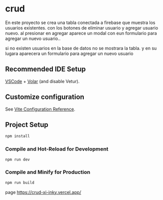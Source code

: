 # crud

En este proyecto se crea una tabla conectada a firebase que muestra los usuarios existentes.
con los botones de eliminar usuario y agregar usuario nuevo.
al presionar en agregar aparece un modal con eun formulario para agregar un nuevo usuario..

si no existen usuarios en la base de datos no se mostrara la tabla. y en su lugara aparecera un formulario para agregar un nuevo usuario

## Recommended IDE Setup

[VSCode](https://code.visualstudio.com/) + [Volar](https://marketplace.visualstudio.com/items?itemName=Vue.volar) (and disable Vetur).

## Customize configuration

See [Vite Configuration Reference](https://vite.dev/config/).

## Project Setup

```sh
npm install
```

### Compile and Hot-Reload for Development

```sh
npm run dev
```

### Compile and Minify for Production

```sh
npm run build
```
page https://crud-xi-inky.vercel.app/
